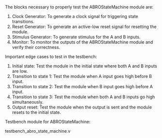 The blocks necessary to properly test the ABROStateMachine module are:
1. Clock Generator: To generate a clock signal for triggering state transitions.
2. Reset Generator: To generate an active-low reset signal for resetting the module.
3. Stimulus Generator: To generate stimulus for the A and B inputs.
4. Monitor: To monitor the outputs of the ABROStateMachine module and verify their correctness.

Important edge cases to test in the testbench:
1. Initial state: Test the module in the initial state where both A and B inputs are low.
2. Transition to state 1: Test the module when A input goes high before B input.
3. Transition to state 2: Test the module when B input goes high before A input.
4. Transition to state 3: Test the module when both A and B inputs go high simultaneously.
5. Output reset: Test the module when the output is sent and the module resets to the initial state.

Testbench module for ABROStateMachine:

testbench_abro_state_machine.v
